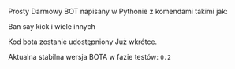 Prosty Darmowy BOT napisany w Pythonie z komendami takimi jak:

Ban
say
kick
i wiele innych


Kod bota zostanie udostępniony Już wkrótce.


Aktualna stabilna wersja BOTA w fazie testów: ``0.2``
